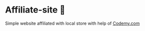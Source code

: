# Affiliate-site :money_mouth_face:                                                                                                                                                                            
Simple website affiliated with local store
 with help of <a href="http://johnelder.com/">Codemy.com</a>

